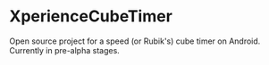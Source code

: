 XperienceCubeTimer
==================

Open source project for a speed (or Rubik's) cube timer on Android.
Currently in pre-alpha stages.
